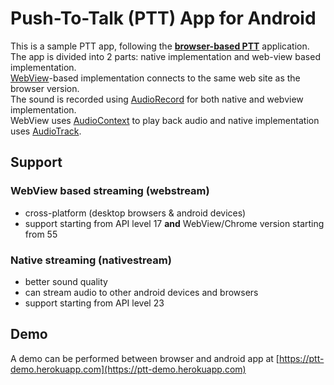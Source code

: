 # Push-To-Talk (PTT) App for Android

This is a sample PTT app, following the [**browser-based PTT**](https://github.com/FihlaTV/ptt) application. The app is divided into 2 parts: native implementation and web-view based implementation.    
[WebView](https://developer.android.com/reference/android/webkit/WebView)-based implementation connects to the same web site as the browser version.    
The sound is recorded using [AudioRecord](https://developer.android.com/reference/android/media/AudioRecord.html?hl=en) for both native and webview implementation.    
WebView uses [AudioContext](https://developer.mozilla.org/en-US/docs/Web/API/AudioContext) to play back audio and native implementation uses [AudioTrack](https://developer.android.com/reference/android/media/AudioTrack).


## Support

### WebView based streaming (webstream) 
* cross-platform (desktop browsers & android devices)
* support starting from API level 17 **and** WebView/Chrome version starting from 55    


### Native streaming (nativestream)    
* better sound quality
* can stream audio to other android devices and browsers
* support starting from API level 23 

## Demo 
A demo can be performed between browser and android app at [https://ptt-demo.herokuapp.com](https://ptt-demo.herokuapp.com)
